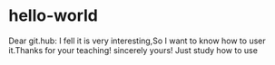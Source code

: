 # hello-world

Dear git.hub:
  I fell it is very interesting,So I want to know how to user it.Thanks for your teaching!
                                                                 sincerely yours!
  Just study how to use

